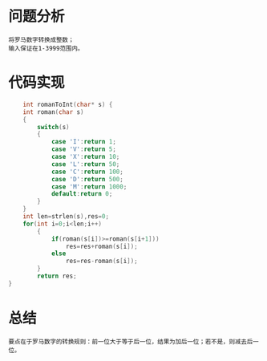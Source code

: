 # 问题分析 #
    将罗马数字转换成整数；
    输入保证在1-3999范围内。
# 代码实现 #
```C
    int romanToInt(char* s) {
    int roman(char s)
    {
        switch(s)
        {
            case 'I':return 1;
            case 'V':return 5;
            case 'X':return 10;
            case 'L':return 50;
            case 'C':return 100;
            case 'D':return 500;
            case 'M':return 1000;
            default:return 0;
        }
    }
    int len=strlen(s),res=0;
    for(int i=0;i<len;i++)
        {
            if(roman(s[i])>=roman(s[i+1]))
                res=res+roman(s[i]);
            else
                res=res-roman(s[i]);
        }
        return res;
}
```
# 总结 #
    要点在于罗马数字的转换规则：前一位大于等于后一位，结果为加后一位；若不是，则减去后一位。